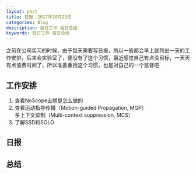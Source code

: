```yaml
---
layout: post
title: 日报：2017年10月23日
categories: Blog
description: 每日工作 每日总结 
keywords: 每日工作 每日总结
---
```


之前在公司实习的时候，由于每天需要写日报，所以一般都会早上就列出一天的工作安排，后来会实验室了，便没有了这个习惯，最近感觉自己有点没目标，一天天有点浪费时间了，所以准备重拾这个习惯，也是对自己的一个监督吧

## 工作安排  
1. 查看NoScope去帧是怎么做的
2. 查看运动指导传播（Motion-guided Propagation, MGP）  
多上下文抑制（Multi-context suppression, MCS）  
3. 了解SSD和SOLO

## 日报


## 总结